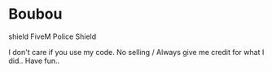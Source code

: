 # Boubou
shield
FiveM Police Shield

I don't care if you use my code. No selling / Always give me credit for what I did.. Have fun..
